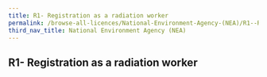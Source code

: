 ```yaml
---
title: R1- Registration as a radiation worker
permalink: /browse-all-licences/National-Environment-Agency-(NEA)/R1--Registration-as-a-radiation-worker
third_nav_title: National Environment Agency (NEA)
---
```

## R1- Registration as a radiation worker
